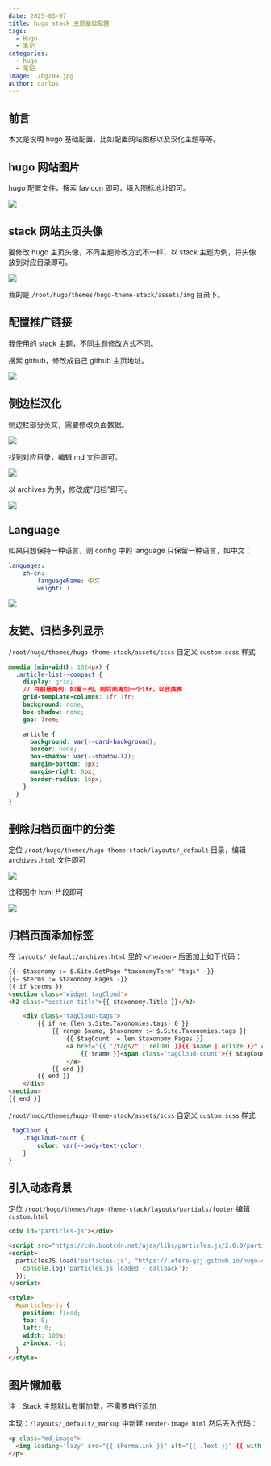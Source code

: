 ```yaml
---
date: 2025-03-07
title: hugo stack 主题基础配置
tags:
  - Hugo
  - 笔记
categories:
  - hugo
  - 笔记
image: ./bg/09.jpg
author: carlos
---
```


## 前言

本文是说明 hugo 基础配置，比如配置网站图标以及汉化主题等等。

## hugo 网站图片

hugo 配置文件，搜索 favicon 即可，填入图标地址即可。

![](../00-assets/Pasted%20image%2020250307035003.png)

## stack 网站主页头像

要修改 hugo 主页头像，不同主题修改方式不一样，以 stack 主题为例，将头像放到对应目录即可。

![](../00-assets/Pasted%20image%2020250307043911.png)

我的是 `/root/hugo/themes/hugo-theme-stack/assets/img` 目录下。

## 配置推广链接

我使用的 stack 主题，不同主题修改方式不同。

搜索 github，修改成自己 github 主页地址。

![](../00-assets/Pasted%20image%2020250307054226.png)

## 侧边栏汉化

侧边栏部分英文，需要修改页面数据。

![](../00-assets/Pasted%20image%2020250308013647.png)

找到对应目录，编辑 md 文件即可。

![](../00-assets/Pasted%20image%2020250308013407.png)

以 archives 为例，修改成“归档”即可。

![](../00-assets/Pasted%20image%2020250308013933.png)

## Language

如果只想保持一种语言，则 config 中的 language 只保留一种语言，如中文：

```yaml
languages:
    zh-cn:
        languageName: 中文
        weight: 1
```

![](../00-assets/Pasted%20image%2020250308023414.png)

## 友链、归档多列显示

`/root/hugo/themes/hugo-theme-stack/assets/scss` 自定义 `custom.scss` 样式

```css
@media (min-width: 1024px) {
  .article-list--compact {
    display: grid;
    // 目前是两列，如需三列，则后面再加一个1fr，以此类推
    grid-template-columns: 1fr 1fr;
    background: none;
    box-shadow: none;
    gap: 1rem;

    article {
      background: var(--card-background);
      border: none;
      box-shadow: var(--shadow-l2);
      margin-bottom: 8px;
      margin-right: 8px;
      border-radius: 16px;
    }
  }
}
```

## 删除归档页面中的分类

定位 `/root/hugo/themes/hugo-theme-stack/layouts/_default` 目录，编辑 `archives.html` 文件即可

![](../00-assets/Pasted%20image%2020250308035843.png)

注释图中 html 片段即可

![](../00-assets/Pasted%20image%2020250308040444.png)

## 归档页面添加标签

在 `layouts/_default/archives.html` 里的 `</header>` 后面加上如下代码：

```html
{{- $taxonomy := $.Site.GetPage "taxonomyTerm" "tags" -}}
{{- $terms := $taxonomy.Pages -}}
{{ if $terms }}
<section class="widget tagCloud">
<h2 class="section-title">{{ $taxonomy.Title }}</h2>

    <div class="tagCloud-tags">
        {{ if ne (len $.Site.Taxonomies.tags) 0 }}
            {{ range $name, $taxonomy := $.Site.Taxonomies.tags }}
                {{ $tagCount := len $taxonomy.Pages }}
                <a href="{{ "/tags/" | relURL }}{{ $name | urlize }}" class="tagCloud-tags">
                    {{ $name }}<span class="tagCloud-count">{{ $tagCount }}</span>
                </a>
            {{ end }}
        {{ end }}
    </div>
<section>
{{ end }}
```

`/root/hugo/themes/hugo-theme-stack/assets/scss` 自定义 `custom.scss` 样式

```css
.tagCloud {
    .tagCloud-count {
        color: var(--body-text-color);
    }
}
```

## 引入动态背景


定位 `/root/hugo/themes/hugo-theme-stack/layouts/partials/footer` 编辑 `custom.html`

```html
<div id="particles-js"></div>

<script src="https://cdn.bootcdn.net/ajax/libs/particles.js/2.0.0/particles.min.js"></script>
<script>
  particlesJS.load('particles-js', "https://letere-gzj.github.io/hugo-stack/background/particles/particlesjs-config.json", function() {
    console.log('particles.js loaded - callback');
  });
</script>

<style>
  #particles-js {
    position: fixed;
    top: 0;
    left: 0;
    width: 100%;
    z-index: -1;
  }
</style>
```

## 图片懒加载

注：Stack 主题默认有懒加载，不需要自行添加

实现：`/layouts/_default/_markup` 中新建 `render-image.html` 然后丢入代码：

```html
<p class="md_image">
  <img loading='lazy' src="{{ $Permalink }}" alt="{{ .Text }}" {{ with .Title}} title="{{ . }}"{{ end }} />
</p>
```